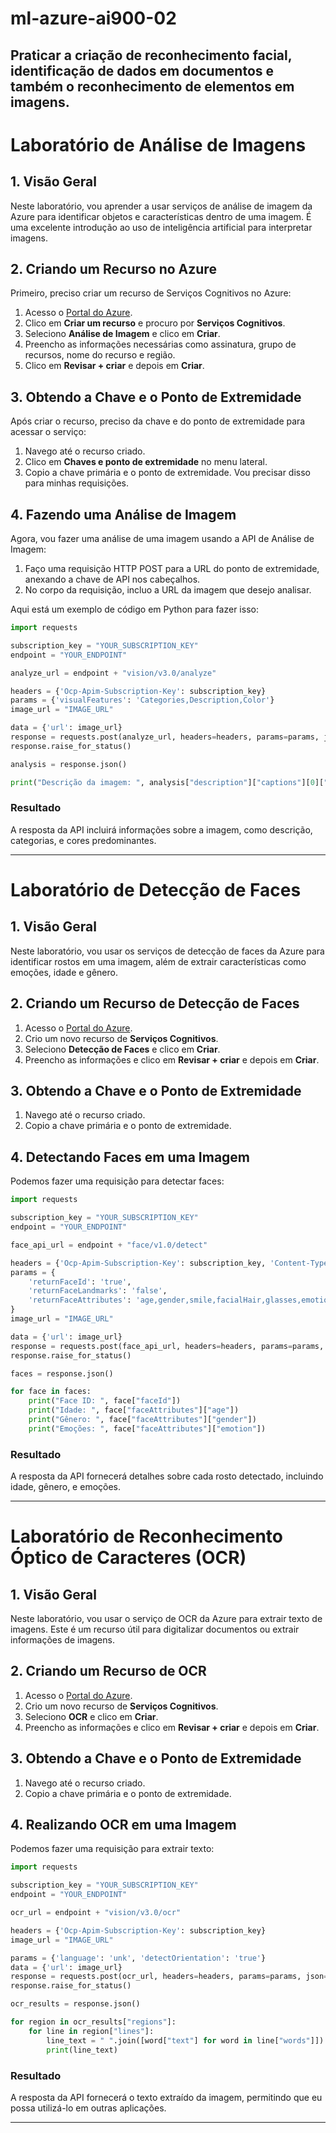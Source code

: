 # ml-azure-ai900-02
Praticar a criação de reconhecimento facial, identificação de dados em documentos e também o reconhecimento de elementos em imagens.
---------------------------------------------------------------------------------------------

# Laboratório de Análise de Imagens

## 1. Visão Geral
Neste laboratório, vou aprender a usar serviços de análise de imagem da Azure para identificar objetos e características dentro de uma imagem. É uma excelente introdução ao uso de inteligência artificial para interpretar imagens.

## 2. Criando um Recurso no Azure
Primeiro, preciso criar um recurso de Serviços Cognitivos no Azure:
1. Acesso o [Portal do Azure](https://portal.azure.com/).
2. Clico em **Criar um recurso** e procuro por **Serviços Cognitivos**.
3. Seleciono **Análise de Imagem** e clico em **Criar**.
4. Preencho as informações necessárias como assinatura, grupo de recursos, nome do recurso e região.
5. Clico em **Revisar + criar** e depois em **Criar**.

## 3. Obtendo a Chave e o Ponto de Extremidade
Após criar o recurso, preciso da chave e do ponto de extremidade para acessar o serviço:
1. Navego até o recurso criado.
2. Clico em **Chaves e ponto de extremidade** no menu lateral.
3. Copio a chave primária e o ponto de extremidade. Vou precisar disso para minhas requisições.

## 4. Fazendo uma Análise de Imagem
Agora, vou fazer uma análise de uma imagem usando a API de Análise de Imagem:
1. Faço uma requisição HTTP POST para a URL do ponto de extremidade, anexando a chave de API nos cabeçalhos.
2. No corpo da requisição, incluo a URL da imagem que desejo analisar.

Aqui está um exemplo de código em Python para fazer isso:

```python
import requests

subscription_key = "YOUR_SUBSCRIPTION_KEY"
endpoint = "YOUR_ENDPOINT"

analyze_url = endpoint + "vision/v3.0/analyze"

headers = {'Ocp-Apim-Subscription-Key': subscription_key}
params = {'visualFeatures': 'Categories,Description,Color'}
image_url = "IMAGE_URL"

data = {'url': image_url}
response = requests.post(analyze_url, headers=headers, params=params, json=data)
response.raise_for_status()

analysis = response.json()

print("Descrição da imagem: ", analysis["description"]["captions"][0]["text"])
```

### Resultado
A resposta da API incluirá informações sobre a imagem, como descrição, categorias, e cores predominantes.

---

# Laboratório de Detecção de Faces

## 1. Visão Geral
Neste laboratório, vou usar os serviços de detecção de faces da Azure para identificar rostos em uma imagem, além de extrair características como emoções, idade e gênero.

## 2. Criando um Recurso de Detecção de Faces
1. Acesso o [Portal do Azure](https://portal.azure.com/).
2. Crio um novo recurso de **Serviços Cognitivos**.
3. Seleciono **Detecção de Faces** e clico em **Criar**.
4. Preencho as informações e clico em **Revisar + criar** e depois em **Criar**.

## 3. Obtendo a Chave e o Ponto de Extremidade
1. Navego até o recurso criado.
2. Copio a chave primária e o ponto de extremidade.

## 4. Detectando Faces em uma Imagem
Podemos fazer uma requisição para detectar faces:

```python
import requests

subscription_key = "YOUR_SUBSCRIPTION_KEY"
endpoint = "YOUR_ENDPOINT"

face_api_url = endpoint + "face/v1.0/detect"

headers = {'Ocp-Apim-Subscription-Key': subscription_key, 'Content-Type': 'application/json'}
params = {
    'returnFaceId': 'true',
    'returnFaceLandmarks': 'false',
    'returnFaceAttributes': 'age,gender,smile,facialHair,glasses,emotion'
}
image_url = "IMAGE_URL"

data = {'url': image_url}
response = requests.post(face_api_url, headers=headers, params=params, json=data)
response.raise_for_status()

faces = response.json()

for face in faces:
    print("Face ID: ", face["faceId"])
    print("Idade: ", face["faceAttributes"]["age"])
    print("Gênero: ", face["faceAttributes"]["gender"])
    print("Emoções: ", face["faceAttributes"]["emotion"])
```

### Resultado
A resposta da API fornecerá detalhes sobre cada rosto detectado, incluindo idade, gênero, e emoções.

---

# Laboratório de Reconhecimento Óptico de Caracteres (OCR)

## 1. Visão Geral
Neste laboratório, vou usar o serviço de OCR da Azure para extrair texto de imagens. Este é um recurso útil para digitalizar documentos ou extrair informações de imagens.

## 2. Criando um Recurso de OCR
1. Acesso o [Portal do Azure](https://portal.azure.com/).
2. Crio um novo recurso de **Serviços Cognitivos**.
3. Seleciono **OCR** e clico em **Criar**.
4. Preencho as informações e clico em **Revisar + criar** e depois em **Criar**.

## 3. Obtendo a Chave e o Ponto de Extremidade
1. Navego até o recurso criado.
2. Copio a chave primária e o ponto de extremidade.

## 4. Realizando OCR em uma Imagem
Podemos fazer uma requisição para extrair texto:

```python
import requests

subscription_key = "YOUR_SUBSCRIPTION_KEY"
endpoint = "YOUR_ENDPOINT"

ocr_url = endpoint + "vision/v3.0/ocr"

headers = {'Ocp-Apim-Subscription-Key': subscription_key}
image_url = "IMAGE_URL"

params = {'language': 'unk', 'detectOrientation': 'true'}
data = {'url': image_url}
response = requests.post(ocr_url, headers=headers, params=params, json=data)
response.raise_for_status()

ocr_results = response.json()

for region in ocr_results["regions"]:
    for line in region["lines"]:
        line_text = " ".join([word["text"] for word in line["words"]])
        print(line_text)
```

### Resultado
A resposta da API fornecerá o texto extraído da imagem, permitindo que eu possa utilizá-lo em outras aplicações.

---
